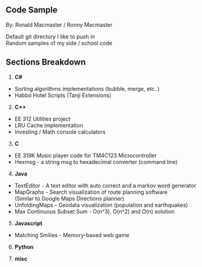 ## Code Sample

By: Ronald Macmaster / Ronny Macmaster  

Default git directory I like to push in  
Random samples of my side / school code  

## Sections Breakdown  
1) **C#**  
* Sorting algorithms implementations (bubble, merge, etc..)  
* Habbo Hotel Scripts (Tanji Extensions)  

2) **C++**  
* EE 312 Utilities project    
* LRU Cache implementation  
* Investing / Math console calculators  

3) **C**  
* EE 319K Music player code for TM4C123 Microcontroller  
* Hexmsg - a string msg to hexadecimal converter (command line)  

4) **Java**  
* TextEditor - A text editor with auto correct and a markov word generator  
* MapGraphs - Search visualization of route planning software  
  (Similar to Google Maps Directions planner)    
* UnfoldingMaps - Geodata visualization (population and earthquakes)  
* Max Continuous Subset Sum - O(n^3), O(n^2) and O(n) solution  

5) **Javascript**  
* Matching Smilies - Memory-based web game  

6) **Python**  
    

7) **misc**  

